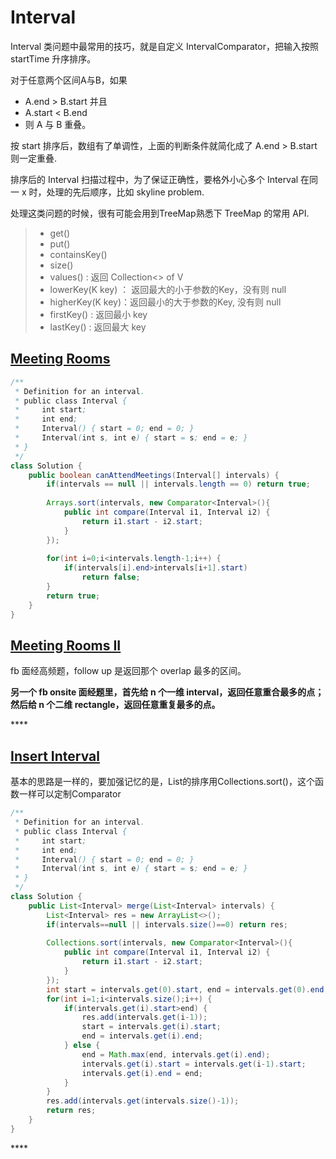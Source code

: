 # Interval

Interval 类问题中最常用的技巧，就是自定义 IntervalComparator，把输入按照 startTime 升序排序。

对于任意两个区间A与B，如果

* A.end &gt; B.start 并且
* A.start &lt; B.end
* 则 A 与 B 重叠。

按 start 排序后，数组有了单调性，上面的判断条件就简化成了 A.end &gt; B.start 则一定重叠.

排序后的 Interval 扫描过程中，为了保证正确性，要格外小心多个 Interval 在同一 x 时，处理的先后顺序，比如 skyline problem.

处理这类问题的时候，很有可能会用到TreeMap熟悉下 TreeMap 的常用 API.

> * get\(\)
> * put\(\)
> * containsKey\(\)
> * size\(\)
> * values\(\) : 返回 Collection&lt;&gt; of V
> * lowerKey\(K key\) ： 返回最大的小于参数的Key，没有则 null
> * higherKey\(K key\)：返回最小的大于参数的Key, 没有则 null
> * firstKey\(\) : 返回最小 key
> * lastKey\(\) : 返回最大 key

## [Meeting Rooms](https://leetcode.com/problems/meeting-rooms/description/)

```java
/**
 * Definition for an interval.
 * public class Interval {
 *     int start;
 *     int end;
 *     Interval() { start = 0; end = 0; }
 *     Interval(int s, int e) { start = s; end = e; }
 * }
 */
class Solution {
    public boolean canAttendMeetings(Interval[] intervals) {
        if(intervals == null || intervals.length == 0) return true;
        
        Arrays.sort(intervals, new Comparator<Interval>(){
            public int compare(Interval i1, Interval i2) {
                return i1.start - i2.start;
            }
        });
        
        for(int i=0;i<intervals.length-1;i++) {
            if(intervals[i].end>intervals[i+1].start)
                return false;
        }
        return true;
    }
}
```

## [Meeting Rooms II](https://leetcode.com/problems/meeting-rooms-ii/)

fb 面经高频题，follow up 是返回那个 overlap 最多的区间。

**另一个 fb onsite 面经题里，首先给 n 个一维 interval，返回任意重合最多的点；然后给 n 个二维 rectangle，返回任意重复最多的点。**

\*\*\*\*

## [Insert Interval](https://leetcode.com/problems/insert-interval/)

基本的思路是一样的，要加强记忆的是，List的排序用Collections.sort\(\)，这个函数一样可以定制Comparator

```java
/**
 * Definition for an interval.
 * public class Interval {
 *     int start;
 *     int end;
 *     Interval() { start = 0; end = 0; }
 *     Interval(int s, int e) { start = s; end = e; }
 * }
 */
class Solution {
    public List<Interval> merge(List<Interval> intervals) {
        List<Interval> res = new ArrayList<>();
        if(intervals==null || intervals.size()==0) return res;
        
        Collections.sort(intervals, new Comparator<Interval>(){
            public int compare(Interval i1, Interval i2) {
                return i1.start - i2.start;
            }
        });
        int start = intervals.get(0).start, end = intervals.get(0).end;
        for(int i=1;i<intervals.size();i++) {
            if(intervals.get(i).start>end) {
                res.add(intervals.get(i-1));
                start = intervals.get(i).start;
                end = intervals.get(i).end;
            } else {
                end = Math.max(end, intervals.get(i).end);
                intervals.get(i).start = intervals.get(i-1).start;
                intervals.get(i).end = end;
            }
        }
        res.add(intervals.get(intervals.size()-1));
        return res;
    }
}
```

\*\*\*\*



